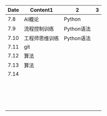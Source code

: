| Date | Content1       | 2          | 3    |
| ---- | -------------- | ---------- | ---- |
| 7.8  | AI概论         | Python     |      |
| 7.9  | 流程控制训练   | Python语法 |      |
| 7.10 | 工程师思维训练 | Python语法 |      |
| 7.11 | git            |            |      |
| 7.12 | 算法           |            |      |
| 7.13 | 算法           |            |      |
| 7.14 |                |            |      |
|      |                |            |      |
|      |                |            |      |
|      |                |            |      |
|      |                |            |      |
|      |                |            |      |
|      |                |            |      |
|      |                |            |      |
|      |                |            |      |
|      |                |            |      |
|      |                |            |      |
|      |                |            |      |
|      |                |            |      |
|      |                |            |      |
|      |                |            |      |
|      |                |            |      |
|      |                |            |      |
|      |                |            |      |

